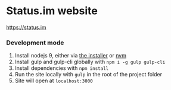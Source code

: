 # Status.im website

https://status.im

### Development mode

1. Install nodejs 9, either via [the installer](https://nodejs.org/en/) or [nvm](https://github.com/creationix/nvm)
2. Install gulp and gulp-cli globally with `npm i -g gulp gulp-cli`
3. Install dependencies with `npm install`
4. Run the site locally with `gulp` in the root of the project folder
5. Site will open at `localhost:3000`
